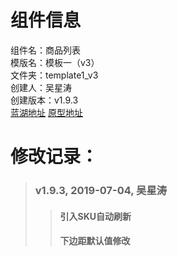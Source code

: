 # 组件信息
组件名：商品列表 <br/>
模版名：模板一（v3） <br/>
文件夹：template1_v3 <br/>
创建人：吴星涛 <br/>
创建版本：v1.9.3 <br/>
[蓝湖地址]()      [原型地址]()

 
   
# 修改记录：
   
> ### v1.9.3, 2019-07-04, 吴星涛
>>#### 引入SKU自动刷新
>>#### 下边距默认值修改



